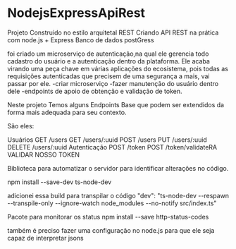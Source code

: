 # NodejsExpressApiRest

Projeto Construido no estilo arquitetal REST 
Criando API REST na prática com node.js + Express
Banco de dados postGress 

foi criado um  microserviço de autenticação,na qual ele gerencia todo cadastro do usuário e a autenticação dentro da plataforma.
Ele acaba virando uma peça chave em várias aplicações do ecosistema, pois todas as requisições autenticadas que precisem de uma
segurança a mais, vai passar por ele.
-criar microserviço
-fazer manutenção do usuário dentro dele 
-endpoints de apoio de obtenção e validação de token.

  Neste projeto Temos alguns Endpoints Base que podem ser extendidos da forma mais adequada para seu contexto.

São eles:

Usuários
GET /users
GET /users/:uuid
POST /users
PUT /users/:uuid
DELETE /users/:uuid
Autenticação
POST /token
POST /token/validateRA VALIDAR NOSSO TOKEN

Biblioteca para automatizar o servidor para identificar alterações no código.

npm install --save-dev ts-node-dev

adicionei essa build para transpilar o código 
"dev": "ts-node-dev --respawn --transpile-only --ignore-watch node_modules --no-notify src/index.ts"

Pacote para monitorar os status
npm install --save http-status-codes

também é preciso fazer uma configuração no node.js para que ele seja capaz de interpretar jsons
